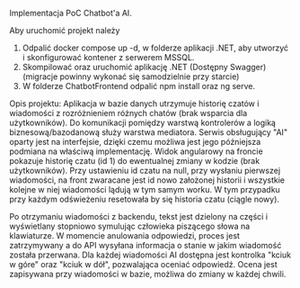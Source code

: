 Implementacja PoC Chatbot'a AI.

Aby uruchomić projekt należy
1. Odpalić docker compose up -d, w folderze aplikacji .NET, aby utworzyć i skonfigurować kontener z serwerem MSSQL.
2. Skompilować oraz uruchomić aplikację .NET (Dostępny Swagger) (migracje powinny wykonać się samodzielnie przy starcie)
3. W folderze ChatbotFrontend odpalić npm install oraz ng serve.

Opis projektu:
Aplikacja w bazie danych utrzymuje historię czatów i wiadomości z rozróżnieniem różnych chatów (brak wsparcia dla użytkowników).
Do komunikacji pomiędzy warstwą kontrolerów a logiką biznesową/bazodanową służy warstwa mediatora.
Serwis obsługujący "AI" oparty jest na interfejsie, dzięki czemu możliwa jest jego późniejsza podmiana na właściwą implementację.
Widok angularowy na froncie pokazuje historię czatu (id 1) do ewentualnej zmiany w kodzie (brak użytkowników).
Przy ustawieniu id czatu na null, przy wysłaniu pierwszej wiadomości, na front zwaracane jest id nowo założonej historii i wszystkie kolejne w niej wiadomości lądują w tym samym worku.
W tym przypadku przy każdym odświeżeniu resetowała by się historia czatu (ciągle nowy).

Po otrzymaniu wiadomości z backendu, tekst jest dzielony na części i wyświetlany stopniowo symulując człowieka piszącego słowa na klawiaturze.
W momencie anulowania odpowiedzi, proces jest zatrzymywany a do API wysyłana informacja o stanie w jakim wiadomość została przerwana.
Dla każdej wiadomości AI dostępna jest kontrolka "kciuk w góre" oraz "kciuk w dół", pozwalająca oceniać odpowiedź.
Ocena jest zapisywana przy wiadomości w bazie, możliwa do zmiany w każdej chwili.
